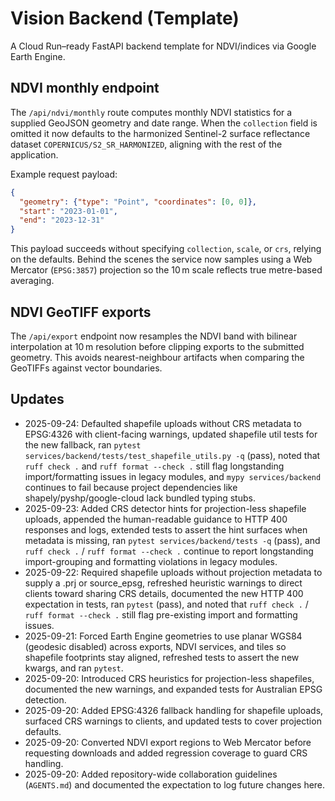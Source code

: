 # Vision Backend (Template)

A Cloud Run–ready FastAPI backend template for NDVI/indices via Google Earth Engine.


## NDVI monthly endpoint

The `/api/ndvi/monthly` route computes monthly NDVI statistics for a supplied GeoJSON geometry
and date range. When the `collection` field is omitted it now defaults to the harmonized Sentinel-2
surface reflectance dataset `COPERNICUS/S2_SR_HARMONIZED`, aligning with the rest of the
application.

Example request payload:

```json
{
  "geometry": {"type": "Point", "coordinates": [0, 0]},
  "start": "2023-01-01",
  "end": "2023-12-31"
}
```

This payload succeeds without specifying `collection`, `scale`, or `crs`, relying on the defaults.
Behind the scenes the service now samples using a Web Mercator (`EPSG:3857`) projection so the 10 m scale reflects true metre-based averaging.


## NDVI GeoTIFF exports

The `/api/export` endpoint now resamples the NDVI band with bilinear interpolation at 10 m
resolution before clipping exports to the submitted geometry. This avoids nearest-neighbour
artifacts when comparing the GeoTIFFs against vector boundaries.


## Updates
- 2025-09-24: Defaulted shapefile uploads without CRS metadata to EPSG:4326 with client-facing warnings, updated shapefile util tests for the new fallback, ran `pytest services/backend/tests/test_shapefile_utils.py -q` (pass), noted that `ruff check .` and `ruff format --check .` still flag longstanding import/formatting issues in legacy modules, and `mypy services/backend` continues to fail because project dependencies like shapely/pyshp/google-cloud lack bundled typing stubs.
- 2025-09-23: Added CRS detector hints for projection-less shapefile uploads, appended the human-readable guidance to HTTP 400 responses and logs, extended tests to assert the hint surfaces when metadata is missing, ran `pytest services/backend/tests -q` (pass), and `ruff check .` / `ruff format --check .` continue to report longstanding import-grouping and formatting violations in legacy modules.
- 2025-09-22: Required shapefile uploads without projection metadata to supply a .prj or source_epsg, refreshed heuristic warnings to
  direct clients toward sharing CRS details, documented the new HTTP 400 expectation in tests, ran `pytest` (pass), and noted that
  `ruff check .` / `ruff format --check .` still flag pre-existing import and formatting issues.
- 2025-09-21: Forced Earth Engine geometries to use planar WGS84 (geodesic disabled) across exports, NDVI services, and tiles so shapefile footprints stay aligned, refreshed tests to assert the new kwargs, and ran `pytest`.
- 2025-09-20: Introduced CRS heuristics for projection-less shapefiles, documented the new warnings, and expanded tests for Australian EPSG detection.
- 2025-09-20: Added EPSG:4326 fallback handling for shapefile uploads, surfaced CRS warnings to clients, and updated tests to cover projection defaults.
- 2025-09-20: Converted NDVI export regions to Web Mercator before requesting downloads and added regression coverage to guard CRS handling.
- 2025-09-20: Added repository-wide collaboration guidelines (`AGENTS.md`) and documented the expectation to log future changes here.
